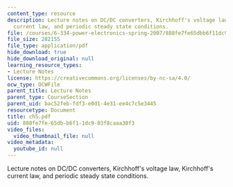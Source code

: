 ```yaml
---
content_type: resource
description: Lecture notes on DC/DC converters, Kirchhoff's voltage law, Kirchhoff's
  current law, and periodic steady state conditions.
file: /courses/6-334-power-electronics-spring-2007/888fe7fe65dbb6f11dc903f8caaa38f3_ch5.pdf
file_size: 282155
file_type: application/pdf
hide_download: true
hide_download_original: null
learning_resource_types:
- Lecture Notes
license: https://creativecommons.org/licenses/by-nc-sa/4.0/
ocw_type: OCWFile
parent_title: Lecture Notes
parent_type: CourseSection
parent_uid: bac52feb-fdf3-e0d1-4e31-ee4c7c5e3445
resourcetype: Document
title: ch5.pdf
uid: 888fe7fe-65db-b6f1-1dc9-03f8caaa38f3
video_files:
  video_thumbnail_file: null
video_metadata:
  youtube_id: null
---
```

Lecture notes on DC/DC converters, Kirchhoff's voltage law, Kirchhoff's current law, and periodic steady state conditions.